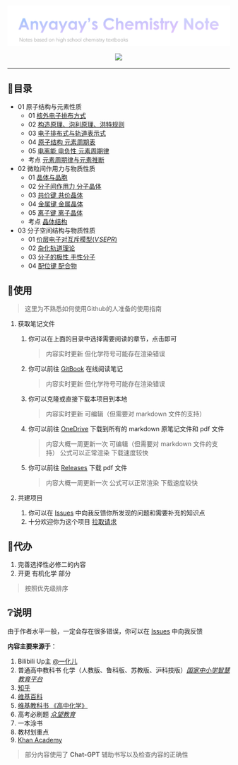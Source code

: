 <div  align="center">

![](Logo.png)

![](https://repobeats.axiom.co/api/embed/976ca5c08883e25f9e4a0a5c29f15ffc0c87d2d2.svg)

</div>

---

## 🧭目录
- 01 原子结构与元素性质
  - 01 [核外电子排布方式](01%20原子结构与元素性质/01%20核外电子排布方式.md)
  - 02 [构造原理、泡利原理、洪特规则](01%20原子结构与元素性质/02%20构造原理、泡利原理、洪特规则.md)
  - 03 [电子排布式与轨道表示式](01%20原子结构与元素性质/03%20电子排布式与轨道表示式.md)
  - 04 [原子结构 元素周期表](01%20原子结构与元素性质/04%20原子结构%20元素周期表.md)
  - 05 [电离能 电负性 元素周期律](01%20原子结构与元素性质/05%20电离能%20电负性%20元素周期律.md)
  - 考点 [元素周期律与元素推断](01%20原子结构与元素性质/考点%20元素周期律与元素推断.md)
- 02 微粒间作用力与物质性质
  - 01 [晶体与晶胞](02%20微粒间作用力与物质性质/01%20晶体与晶胞（基础知识）.md)
  - 02 [分子间作用力 分子晶体](02%20微粒间作用力与物质性质/02%20分子间作用力%20分子晶体.md)
  - 03 [共价键 共价晶体](02%20微粒间作用力与物质性质/04%20金属键%20金属晶体.md)
  - 04 [金属键 金属晶体](02%20微粒间作用力与物质性质/04%20金属键%20金属晶体.md)
  - 05 [离子键 离子晶体](02%20微粒间作用力与物质性质/05%20离子键%20离子晶体.md)
  - 考点 [晶体结构](02%20微粒间作用力与物质性质/考点%20晶体结构.md)
- 03 分子空间结构与物质性质
  - 01 [价层电子对互斥模型($V\!SEPR$)](03%20分子空间结构与物质性质/01%20价层电子对互斥模型(VSEPR).md)
  - 02 [杂化轨道理论](03%20分子空间结构与物质性质/02%20杂化轨道理论.md)
  - 03 [分子的极性 手性分子](/03%20%E5%88%86%E5%AD%90%E7%A9%BA%E9%97%B4%E7%BB%93%E6%9E%84%E4%B8%8E%E7%89%A9%E8%B4%A8%E6%80%A7%E8%B4%A8/03%20%E5%88%86%E5%AD%90%E7%9A%84%E6%9E%81%E6%80%A7%20%E6%89%8B%E6%80%A7%E5%88%86%E5%AD%90.md)
  - 04 [配位键 配合物](/03%20%E5%88%86%E5%AD%90%E7%A9%BA%E9%97%B4%E7%BB%93%E6%9E%84%E4%B8%8E%E7%89%A9%E8%B4%A8%E6%80%A7%E8%B4%A8/04%20%E9%85%8D%E4%BD%8D%E9%94%AE%20%E9%85%8D%E5%90%88%E7%89%A9.md)



## 📂使用
> 这里为不熟悉如何使用Github的人准备的使用指南
1. 获取笔记文件

      1. 你可以在上面的目录中选择需要阅读的章节，点击即可
            > 内容实时更新 但化学符号可能存在渲染错误
      2. 你可以前往 [GitBook](https://anyayays-organization.gitbook.io/chemistry-note/) 在线阅读笔记
            > 内容实时更新 但化学符号可能存在渲染错误
      3. 你可以克隆或直接下载本项目到本地
            > 内容实时更新 可编辑（但需要对 markdown 文件的支持）
      4. 你可以前往 [OneDrive](https://zywoffice-my.sharepoint.com/personal/wjh_zywoffice_onmicrosoft_com/_layouts/15/onedrive.aspx?id=%2Fpersonal%2Fwjh%5Fzywoffice%5Fonmicrosoft%5Fcom%2FDocuments%2F%E6%96%87%E6%A1%A3%2F%E5%AD%A6%E4%B9%A0%2F%E5%8C%96%E5%AD%A6%2FChemistry%2DNotes&ga=1) 下载到所有的 markdown 原笔记文件和 pdf 文件
            > 内容大概一周更新一次 可编辑（但需要对 markdown 文件的支持） 公式可以正常渲染 下载速度较快
      5. 你可以前往 [Releases](https://github.com/Anyayay/Chemistry-Note/releases) 下载 pdf 文件 
            > 内容大概一周更新一次 公式可以正常渲染 下载速度较快

2. 共建项目

      1. 你可以在 [Issues](https://github.com/Anyayay/Chemistry/issues) 中向我反馈你所发现的问题和需要补充的知识点
      2. 十分欢迎你为这个项目 [拉取请求](https://github.com/Anyayay/Chemistry-Note/pulls)




## 📌代办
1. 完善选择性必修二的内容
2. 开更 有机化学 部分
> 按照优先级排序




## ❔说明

由于作者水平一般，一定会存在很多错误，你可以在 [Issues](https://github.com/Anyayay/Chemistry/issues) 中向我反馈

**内容主要来源于**：
  1.  Bilibili Up主 [@一化儿](https://space.bilibili.com/1526560679/)
  2.  普通高中教科书 化学（人教版、鲁科版、苏教版、沪科技版）[*国家中小学智慧教育平台*](https://www.zxx.edu.cn/elecEdu)
  3.  [知乎](https://zhihu.com)
  4.  [维基百科](https://zh.wikipedia.org/)
  5.  [维基教科书 《高中化学》](https://zh.wikibooks.org/wiki/%E9%AB%98%E4%B8%AD%E5%8C%96%E5%AD%A6)
  6.  高考必刷题 [*众望教育*](https://www.lxzwedu.com/)
  7.  一本涂书
  8.  教材划重点
  9.  [Khan Academy](https://zh.khanacademy.org/)

> 部分内容使用了 **Chat-GPT** 辅助书写以及检查内容的正确性